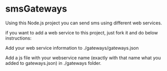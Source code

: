 # smsGateways
Using this Node.js project you can send sms using different web services.

if you want to add a web service to this project, just fork it and do below instructions:

Add your web service information to ./gateways/gateways.json

Add a js file with your webservice name (exactly with that name what you added to gateways.json) in ./gateways folder. 


